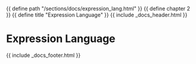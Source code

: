 {{ define path "/sections/docs/expression_lang.html" }}
{{ define chapter 2 }}
{{ define title "Expression Language" }}
{{ include _docs_header.html }}

# Expression Language


{{ include _docs_footer.html }}
